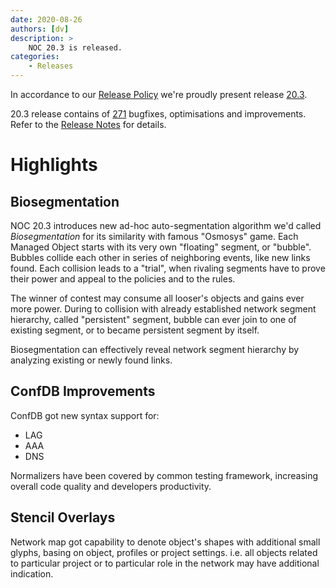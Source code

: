 ```yaml
---
date: 2020-08-26
authors: [dv]
description: >
    NOC 20.3 is released.
categories:
    - Releases
---
```

In accordance to our [Release Policy](../../release-policy/index.md)
we're proudly present release [20.3](https://code.getnoc.com/noc/noc/tags/20.3).

20.3 release contains of [271](https://code.getnoc.com/noc/noc/merge_requests?scope=all&state=merged&milestone_title=20.3) bugfixes, optimisations and improvements.
Refer to the [Release Notes](https://docs.getnoc.com/master/releases/20_3/)
for details.

# Highlights

## Biosegmentation

NOC 20.3 introduces new ad-hoc auto-segmentation algorithm
we'd called *Biosegmentation* for its similarity with famous
"Osmosys" game. Each Managed Object starts with its very own
"floating" segment, or "bubble". Bubbles collide each other
in series of neighboring events, like new links found.
Each collision leads to a "trial", when rivaling segments
have to prove their power and appeal to the policies and to the rules.

The winner of contest may consume all looser's objects and gains
ever more power. During to collision with already established
network segment hierarchy, called "persistent" segment, bubble
can ever join to one of existing segment, or to became persistent
segment by itself.

Biosegmentation can effectively reveal network segment hierarchy
by analyzing existing or newly found links.


## ConfDB Improvements

ConfDB got new syntax support for:

* LAG
* AAA
* DNS

Normalizers have been covered by common testing framework, increasing
overall code quality and developers productivity.


## Stencil Overlays


Network map got capability to denote object's shapes with
additional small glyphs, basing on object, profiles or project settings.
i.e. all objects related to particular project or to particular role
in the network may have additional indication.
